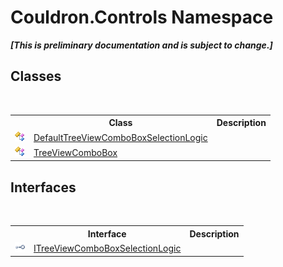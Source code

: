 # Couldron.Controls Namespace
 _**\[This is preliminary documentation and is subject to change.\]**_

## Classes
&nbsp;<table><tr><th></th><th>Class</th><th>Description</th></tr><tr><td>![Public class](media/pubclass.gif "Public class")</td><td><a href="T_Couldron_Controls_DefaultTreeViewComboBoxSelectionLogic">DefaultTreeViewComboBoxSelectionLogic</a></td><td /></tr><tr><td>![Public class](media/pubclass.gif "Public class")</td><td><a href="T_Couldron_Controls_TreeViewComboBox">TreeViewComboBox</a></td><td /></tr></table>

## Interfaces
&nbsp;<table><tr><th></th><th>Interface</th><th>Description</th></tr><tr><td>![Public interface](media/pubinterface.gif "Public interface")</td><td><a href="T_Couldron_Controls_ITreeViewComboBoxSelectionLogic">ITreeViewComboBoxSelectionLogic</a></td><td /></tr></table>&nbsp;
